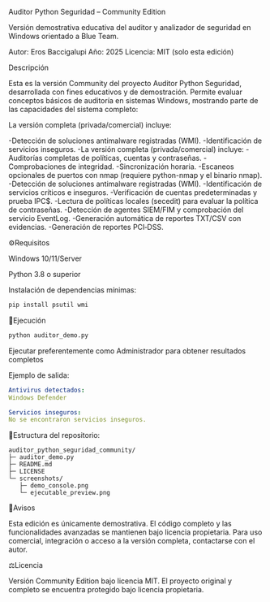 Auditor Python Seguridad – Community Edition 

Versión demostrativa educativa del auditor y analizador de seguridad en Windows orientado a Blue Team.

Autor: Eros Baccigalupi
Año: 2025
Licencia: MIT (solo esta edición)

Descripción

Esta es la versión Community del proyecto Auditor Python Seguridad, desarrollada con fines educativos y de demostración.
Permite evaluar conceptos básicos de auditoría en sistemas Windows, mostrando parte de las capacidades del sistema completo:


La versión completa (privada/comercial) incluye:

-Detección de soluciones antimalware registradas (WMI).
-Identificación de servicios inseguros.
-La versión completa (privada/comercial) incluye:
-Auditorías completas de políticas, cuentas y contraseñas.
-Comprobaciones de integridad.
-Sincronización horaria.
-Escaneos opcionales de puertos con nmap (requiere python-nmap y el binario nmap).
-Detección de soluciones antimalware registradas (WMI).
-Identificación de servicios críticos e inseguros.
-Verificación de cuentas predeterminadas y prueba IPC$.
-Lectura de políticas locales (secedit) para evaluar la política de contraseñas.
-Detección de agentes SIEM/FIM y comprobación del servicio EventLog.
-Generación automática de reportes TXT/CSV con evidencias.
-Generación de reportes PCI‑DSS.

⚙️Requisitos

Windows 10/11/Server

Python 3.8 o superior

Instalación de dependencias mínimas:
```bash
pip install psutil wmi
```
🚀Ejecución
```bash
python auditor_demo.py
```
Ejecutar preferentemente como Administrador para obtener resultados completos

Ejemplo de salida:
```yaml
Antivirus detectados:
Windows Defender

Servicios inseguros:
No se encontraron servicios inseguros.
```

📁Estructura del repositorio:
```
auditor_python_seguridad_community/
├─ auditor_demo.py
├─ README.md
├─ LICENSE
└─ screenshots/
   ├─ demo_console.png
   └─ ejecutable_preview.png
```

📜Avisos

Esta edición es únicamente demostrativa.
El código completo y las funcionalidades avanzadas se mantienen bajo licencia propietaria.
Para uso comercial, integración o acceso a la versión completa, contactarse con el autor.

⚖️Licencia

Versión Community Edition bajo licencia MIT.
El proyecto original y completo se encuentra protegido bajo licencia propietaria.
